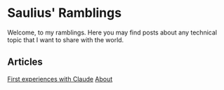 # Saulius' Ramblings
Welcome, to my ramblings.
Here you may find posts about any technical topic that I want to share with the world.

## Articles
[First experiences with Claude](/ai/claude.html)
[About](/about.html)
